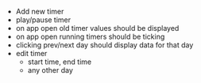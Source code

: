 - Add new timer
- play/pause timer
- on app open old timer values should be displayed
- on app open running timers should be ticking
- clicking prev/next day should display data for that day
- edit timer
    - start time, end time
    - any other day